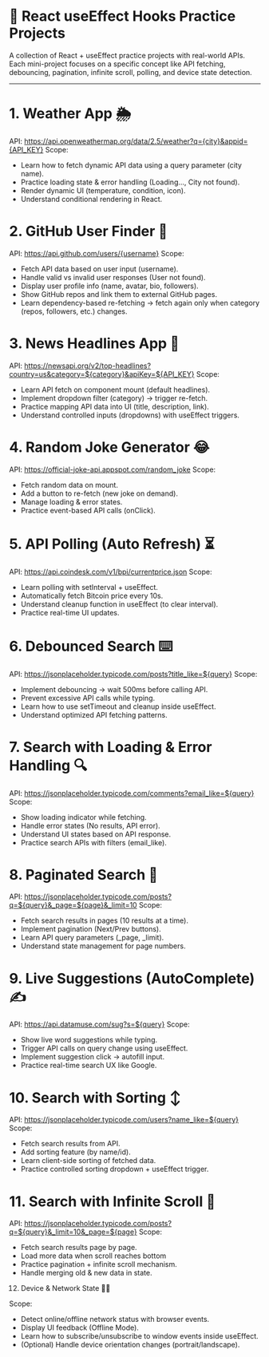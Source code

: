 # 🚀 React useEffect Hooks Practice Projects

A collection of React + useEffect practice projects with real-world APIs.
Each mini-project focuses on a specific concept like API fetching, debouncing, pagination, infinite scroll, polling, and device state detection.

---

# 1. Weather App 🌦
API: https://api.openweathermap.org/data/2.5/weather?q={city}&appid={API_KEY} 
Scope:
 - Learn how to fetch dynamic API data using a query parameter (city name).
 - Practice loading state & error handling (Loading..., City not found).
 - Render dynamic UI (temperature, condition, icon).
 - Understand conditional rendering in React.

# 2. GitHub User Finder 🐙
API: https://api.github.com/users/{username} 
Scope:
 - Fetch API data based on user input (username).
 - Handle valid vs invalid user responses (User not found).
 - Display user profile info (name, avatar, bio, followers).
 - Show GitHub repos and link them to external GitHub pages.
 - Learn dependency-based re-fetching → fetch again only when category (repos, followers, etc.) changes.

# 3. News Headlines App 📰
API: https://newsapi.org/v2/top-headlines?country=us&category=${category}&apiKey=${API_KEY} 
Scope:
 - Learn API fetch on component mount (default headlines).
 - Implement dropdown filter (category) → trigger re-fetch.
 - Practice mapping API data into UI (title, description, link).
 - Understand controlled inputs (dropdowns) with useEffect triggers.

# 4. Random Joke Generator 😂
API: https://official-joke-api.appspot.com/random_joke
Scope:
 - Fetch random data on mount.
 - Add a button to re-fetch (new joke on demand).
 - Manage loading & error states.
 - Practice event-based API calls (onClick).

# 5. API Polling (Auto Refresh) ⏳
API: https://api.coindesk.com/v1/bpi/currentprice.json
Scope:
 - Learn polling with setInterval + useEffect.
 - Automatically fetch Bitcoin price every 10s.
 - Understand cleanup function in useEffect (to clear interval).
 - Practice real-time UI updates.

# 6. Debounced Search ⌨️
API: https://jsonplaceholder.typicode.com/posts?title_like=${query} 
Scope:
 - Implement debouncing → wait 500ms before calling API.
 - Prevent excessive API calls while typing.
 - Learn how to use setTimeout and cleanup inside useEffect.
 - Understand optimized API fetching patterns.

# 7. Search with Loading & Error Handling 🔍
API: https://jsonplaceholder.typicode.com/comments?email_like=${query}
Scope:
 - Show loading indicator while fetching.
 - Handle error states (No results, API error).
 - Understand UI states based on API response.
 - Practice search APIs with filters (email_like).

# 8. Paginated Search 📑
API: https://jsonplaceholder.typicode.com/posts?q=${query}&_page=${page}&_limit=10 
Scope:
 - Fetch search results in pages (10 results at a time).
 - Implement pagination (Next/Prev buttons).
 - Learn API query parameters (_page, _limit).
 - Understand state management for page numbers.

# 9. Live Suggestions (AutoComplete) ✍️
API: https://api.datamuse.com/sug?s=${query} 
Scope:
 - Show live word suggestions while typing.
 - Trigger API calls on query change using useEffect.
 - Implement suggestion click → autofill input.
 - Practice real-time search UX like Google.

# 10. Search with Sorting ↕️
API: https://jsonplaceholder.typicode.com/users?name_like=${query} 
Scope:
 - Fetch search results from API.
 - Add sorting feature (by name/id).
 - Learn client-side sorting of fetched data.
 - Practice controlled sorting dropdown + useEffect trigger.

# 11. Search with Infinite Scroll 📜
API: https://jsonplaceholder.typicode.com/posts?q=${query}&_limit=10&_page=${page}
Scope:
 - Fetch search results page by page.
 - Load more data when scroll reaches bottom
 - Practice pagination + infinite scroll mechanism.
 - Handle merging old & new data in state.

12. Device & Network State 📱🌐

Scope:
 - Detect online/offline network status with browser events.
 - Display UI feedback (Offline Mode).
 - Learn how to subscribe/unsubscribe to window events inside useEffect.
 - (Optional) Handle device orientation changes (portrait/landscape).
